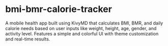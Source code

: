 # bmi-bmr-calorie-tracker
A mobile health app built using KivyMD that calculates BMI, BMR, and daily calorie needs based on user inputs like weight, height, age, gender, and activity level. Features a simple and colorful UI with theme customization and real-time results.
